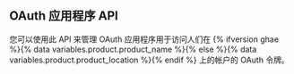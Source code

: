 ## OAuth 应用程序 API

您可以使用此 API 来管理 OAuth 应用程序用于访问人们在 {% ifversion ghae %}{% data variables.product.product_name %}{% else %}{% data variables.product.product_location %}{% endif %} 上的帐户的 OAuth 令牌。